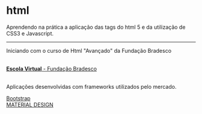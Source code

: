# html
Aprendendo na prática a aplicação das tags do html 5 e da utilização de CSS3 e Javascript. 
<br />
<hr>
<p>Iniciando com o curso de Html "Avançado" da Fundação Bradesco</p>
<br />
<a href="https://www.ev.org.br/"><strong>Escola Virtual</strong> - Fundação Bradesco</a>
<br />
<br />
<p>Aplicações desenvolvidas com frameworks utilizados pelo mercado.</p>
<a href="">Bootstrap</a>
<br />
<a href="https://material.io/develop">MATERIAL DESIGN</a>
